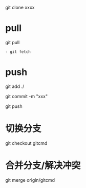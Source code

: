 git clone xxxx

# pull
git pull

    - git fetch

# push
git add ./

git commit -m "xxx"

git push

# 切换分支
git checkout gitcmd


# 合并分支/解决冲突
git merge origin/gitcmd
